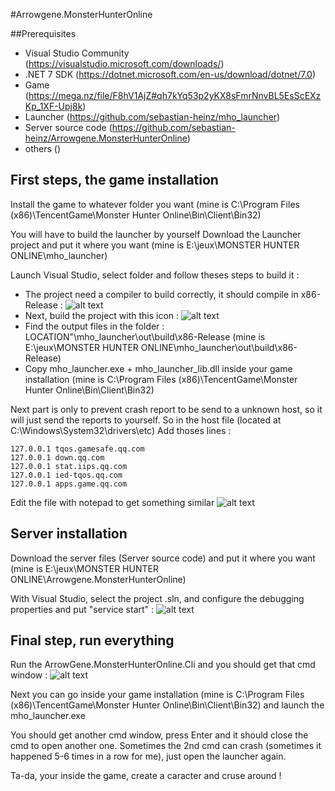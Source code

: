 #Arrowgene.MonsterHunterOnline

##Prerequisites

- Visual Studio Community (https://visualstudio.microsoft.com/downloads/)
- .NET 7 SDK (https://dotnet.microsoft.com/en-us/download/dotnet/7.0)
- Game (https://mega.nz/file/F8hV1AjZ#qh7kYq53p2yKX8sFmrNnvBL5EsScEXzKp_1XF-Upj8k)
- Launcher (https://github.com/sebastian-heinz/mho_launcher)
- Server source code (https://github.com/sebastian-heinz/Arrowgene.MonsterHunterOnline)
- others ()

## First steps, the game installation

Install the game to whatever folder you want (mine is C:\Program Files (x86)\TencentGame\Monster Hunter Online\Bin\Client\Bin32)

You will have to build the launcher by yourself
Download the Launcher project and put it where you want (mine is E:\jeux\MONSTER HUNTER ONLINE\mho_launcher)


Launch Visual Studio, select folder and follow theses steps to build it :

- The project need a compiler to build correctly, it should compile in x86-Release :
![alt text](https://cdn.discordapp.com/attachments/597845868841795604/1151228212714680431/image.png)
- Next, build the project with this icon :
![alt text](https://cdn.discordapp.com/attachments/597845868841795604/1151229689176797257/image.png)
- Find the output files in the folder : LOCATION"\mho_launcher\out\build\x86-Release (mine is E:\jeux\MONSTER HUNTER ONLINE\mho_launcher\out\build\x86-Release)
- Copy mho_launcher.exe + mho_launcher_lib.dll inside your game installation (mine is C:\Program Files (x86)\TencentGame\Monster Hunter Online\Bin\Client\Bin32)

Next part is only to prevent crash report to be send to a unknown host, so it will just send the reports to yourself.
So in the host file (located at C:\Windows\System32\drivers\etc)
Add thoses lines :
```
127.0.0.1 tqos.gamesafe.qq.com
127.0.0.1 down.qq.com
127.0.0.1 stat.iips.qq.com
127.0.0.1 ied-tqos.qq.com
127.0.0.1 apps.game.qq.com
```

Edit the file with notepad to get something similar
![alt text](https://cdn.discordapp.com/attachments/597845868841795604/1151237180321177711/image.png)

## Server installation

Download the server files (Server source code) and put it where you want (mine is E:\jeux\MONSTER HUNTER ONLINE\Arrowgene.MonsterHunterOnline)

With Visual Studio, select the project .sln, and configure the debugging properties and put "service start" :
![alt text](https://cdn.discordapp.com/attachments/597845868841795604/1151232832581156894/image.png)



## Final step, run everything

Run the ArrowGene.MonsterHunterOnline.Cli and you should get that cmd window :
![alt text](https://cdn.discordapp.com/attachments/597845868841795604/1151233757471326299/image.png)

Next you can go inside your game installation (mine is C:\Program Files (x86)\TencentGame\Monster Hunter Online\Bin\Client\Bin32) and launch the mho_launcher.exe

You should get another cmd window, press Enter and it should close the cmd to open another one.
Sometimes the 2nd cmd can crash (sometimes it happened 5-6 times in a row for me), just open the launcher again.

Ta-da, your inside the game, create a caracter and cruse around !
